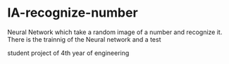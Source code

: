 # IA-recognize-number
Neural Network which take a random image of a number and recognize it. There is the trainnig of the Neural network and a test

student project of 4th year of engineering

